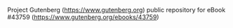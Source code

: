 Project Gutenberg (https://www.gutenberg.org) public repository for eBook #43759 (https://www.gutenberg.org/ebooks/43759)
